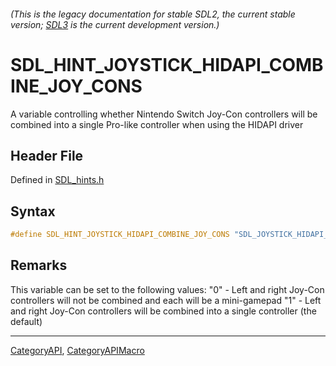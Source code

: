 ###### (This is the legacy documentation for stable SDL2, the current stable version; [SDL3](https://wiki.libsdl.org/SDL3/) is the current development version.)
# SDL_HINT_JOYSTICK_HIDAPI_COMBINE_JOY_CONS

A variable controlling whether Nintendo Switch Joy-Con controllers will be combined into a single Pro-like controller when using the HIDAPI driver

## Header File

Defined in [SDL_hints.h](https://github.com/libsdl-org/SDL/blob/SDL2/include/SDL_hints.h)

## Syntax

```c
#define SDL_HINT_JOYSTICK_HIDAPI_COMBINE_JOY_CONS "SDL_JOYSTICK_HIDAPI_COMBINE_JOY_CONS"
```

## Remarks

This variable can be set to the following values: "0" - Left and right
Joy-Con controllers will not be combined and each will be a mini-gamepad
"1" - Left and right Joy-Con controllers will be combined into a single
controller (the default)

----
[CategoryAPI](CategoryAPI), [CategoryAPIMacro](CategoryAPIMacro)

